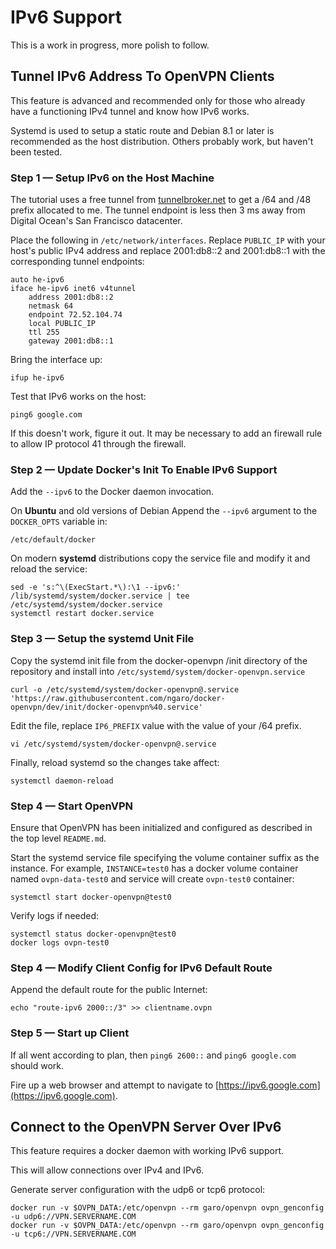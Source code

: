 # IPv6 Support

This is a work in progress, more polish to follow.

## Tunnel IPv6 Address To OpenVPN Clients

This feature is advanced and recommended only for those who already have a functioning IPv4 tunnel and know how IPv6 works.

Systemd is used to setup a static route and Debian 8.1 or later is recommended as the host distribution.  Others probably work, but haven't been tested.


### Step 1 — Setup IPv6 on the Host Machine

The tutorial uses a free tunnel from [tunnelbroker.net](https://tunnelbroker.net/) to get a /64 and /48 prefix allocated to me.  The tunnel endpoint is less then 3 ms away from Digital Ocean's San Francisco datacenter.

Place the following in `/etc/network/interfaces`.  Replace `PUBLIC_IP` with your host's public IPv4 address and replace 2001:db8::2 and 2001:db8::1 with the corresponding tunnel endpoints:

    auto he-ipv6
    iface he-ipv6 inet6 v4tunnel
        address 2001:db8::2
        netmask 64
        endpoint 72.52.104.74
        local PUBLIC_IP
        ttl 255
        gateway 2001:db8::1

Bring the interface up:

    ifup he-ipv6

Test that IPv6 works on the host:

    ping6 google.com

If this doesn't work, figure it out.  It may be necessary to add an firewall rule to allow IP protocol 41 through the firewall.


### Step 2 — Update Docker's Init To Enable IPv6 Support

Add the `--ipv6` to the Docker daemon invocation.

On **Ubuntu** and old versions of Debian Append the `--ipv6` argument to the `DOCKER_OPTS` variable in:

    /etc/default/docker

On modern **systemd** distributions copy the service file and modify it and reload the service:

    sed -e 's:^\(ExecStart.*\):\1 --ipv6:' /lib/systemd/system/docker.service | tee /etc/systemd/system/docker.service
    systemctl restart docker.service


### Step 3 — Setup the systemd Unit File

Copy the systemd init file from the docker-openvpn /init directory of the repository and install into `/etc/systemd/system/docker-openvpn.service`

    curl -o /etc/systemd/system/docker-openvpn@.service 'https://raw.githubusercontent.com/ngaro/docker-openvpn/dev/init/docker-openvpn%40.service'

Edit the file, replace `IP6_PREFIX` value with the value of your /64 prefix.

    vi /etc/systemd/system/docker-openvpn@.service

Finally, reload systemd so the changes take affect:

    systemctl daemon-reload

### Step 4 — Start OpenVPN

Ensure that OpenVPN has been initialized and configured as described in the top level `README.md`.

Start the systemd service file specifying the volume container suffix as the instance.  For example, `INSTANCE=test0` has a docker volume container named `ovpn-data-test0` and service will create `ovpn-test0` container:

    systemctl start docker-openvpn@test0

Verify logs if needed:

    systemctl status docker-openvpn@test0
    docker logs ovpn-test0

### Step 4 — Modify Client Config for IPv6 Default Route

Append the default route for the public Internet:

    echo "route-ipv6 2000::/3" >> clientname.ovpn

### Step 5 — Start up Client

If all went according to plan, then `ping6 2600::` and `ping6 google.com` should work.

Fire up a web browser and attempt to navigate to [https://ipv6.google.com](https://ipv6.google.com).


## Connect to the OpenVPN Server Over IPv6

This feature requires a docker daemon with working IPv6 support.

This will allow connections over IPv4 and IPv6.

Generate server configuration with the udp6 or tcp6 protocol:

    docker run -v $OVPN_DATA:/etc/openvpn --rm garo/openvpn ovpn_genconfig -u udp6://VPN.SERVERNAME.COM
    docker run -v $OVPN_DATA:/etc/openvpn --rm garo/openvpn ovpn_genconfig -u tcp6://VPN.SERVERNAME.COM
